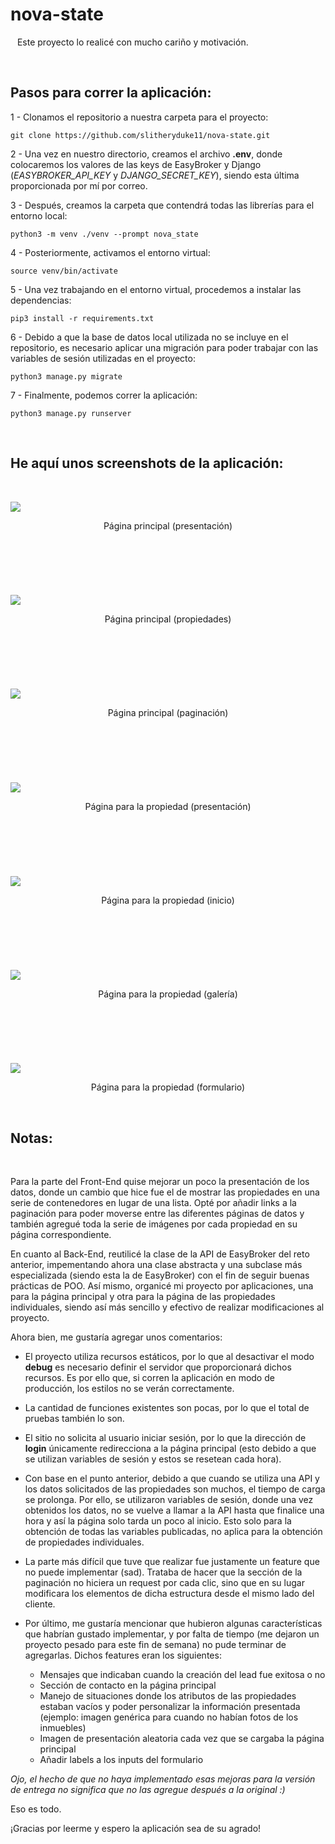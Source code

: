 # nova-state
&ensp;
Este proyecto lo realicé con mucho cariño y motivación.

&ensp;
&ensp;

## Pasos para correr la aplicación:

1 - Clonamos el repositorio a nuestra carpeta para el proyecto:

```git clone https://github.com/slitheryduke11/nova-state.git```

2 - Una vez en nuestro directorio, creamos el archivo **.env**, donde colocaremos los valores de las keys de EasyBroker y Django (*EASYBROKER_API_KEY* y *DJANGO_SECRET_KEY*), siendo esta última proporcionada por mí por correo.

3 - Después, creamos la carpeta que contendrá todas las librerías para el entorno local:

```python3 -m venv ./venv --prompt nova_state```

4 - Posteriormente, activamos el entorno virtual:

```source venv/bin/activate```

5 - Una vez trabajando en el entorno virtual, procedemos a instalar las dependencias:

```pip3 install -r requirements.txt```

6 - Debido a que la base de datos local utilizada no se incluye en el repositorio, es necesario aplicar una migración para poder trabajar con las variables de sesión utilizadas en el proyecto:

```python3 manage.py migrate```

7 - Finalmente, podemos correr la aplicación:

```python3 manage.py runserver```

&ensp;
&ensp;

## He aquí unos screenshots de la aplicación:
&ensp;

<kbd><img src="https://user-images.githubusercontent.com/55264175/185803323-b9cba500-92b0-47fd-aff0-efa79fb30dd8.png" /></kbd>
<p align="center">
Página principal (presentación)
</p>

&ensp;
-------------
&ensp;

<kbd><img src="https://user-images.githubusercontent.com/55264175/185803324-7de36d0c-50aa-4f74-b847-ee45939cfe43.png" /></kbd>
<p align="center">
Página principal (propiedades)
</p>

&ensp;
-------------
&ensp;

<kbd><img src="https://user-images.githubusercontent.com/55264175/185803325-a443c436-de00-45ae-b7bb-ec141c09d3fe.png" /></kbd>
<p align="center">
Página principal (paginación)
</p>

&ensp;
-------------
&ensp;

<kbd><img src="https://user-images.githubusercontent.com/55264175/185803327-901b8c31-2b1e-412d-8d76-231cb54d6d50.png" /></kbd>
<p align="center">
Página para la propiedad (presentación)
</p>

&ensp;
-------------
&ensp;

<kbd><img src="https://user-images.githubusercontent.com/55264175/185803328-e87d2d80-a8f6-460e-935e-85c54166096b.png" /></kbd>
<p align="center">
Página para la propiedad (inicio)
</p>

&ensp;
-------------
&ensp;

<kbd><img src="https://user-images.githubusercontent.com/55264175/185803329-f19a6698-46d2-4478-b337-8e50f1b6a606.png" /></kbd>
<p align="center">
Página para la propiedad (galería)
</p>

&ensp;
-------------
&ensp;

<kbd><img src="https://user-images.githubusercontent.com/55264175/185803330-ec53e22b-9684-4df2-b392-948949c0ed46.png" /></kbd>
<p align="center">
Página para la propiedad (formulario)
</p> 
 
&ensp;
&ensp;

## Notas:
 
 
&ensp;
&ensp;

Para la parte del Front-End quise mejorar un poco la presentación de los datos, donde un cambio que hice fue el de mostrar las propiedades en una serie de contenedores en lugar de una lista.
Opté por añadir links a la paginación para poder moverse entre las diferentes páginas de datos y también agregué toda la serie de imágenes por cada propiedad en su página correspondiente.

En cuanto al Back-End, reutilicé la clase de la API de EasyBroker del reto anterior, impementando ahora una clase abstracta y una subclase más especializada (siendo esta la de EasyBroker) con el fin de seguir buenas prácticas de POO.
Así mismo, organicé mi proyecto por aplicaciones, una para la página principal y otra para la página de las propiedades individuales, siendo así más sencillo y efectivo de realizar modificaciones al proyecto.

Ahora bien, me gustaría agregar unos comentarios:

- El proyecto utiliza recursos estáticos, por lo que al desactivar el modo **debug** es necesario definir el servidor que proporcionará dichos recursos. Es por ello que, si corren la aplicación en modo de producción, los estilos no se verán correctamente.

- La cantidad de funciones existentes son pocas, por lo que el total de pruebas también lo son.

- El sitio no solicita al usuario iniciar sesión, por lo que la dirección de **login** únicamente redirecciona a la página principal (esto debido a que se utilizan variables de sesión y estos se resetean cada hora).

- Con base en el punto anterior, debido a que cuando se utiliza una API y los datos solicitados de las propiedades son muchos, el tiempo de carga se prolonga. Por ello, se utilizaron variables de sesión, donde una vez obtenidos los datos, no se vuelve a llamar a la API hasta que finalice una hora y así la página solo tarda un poco al inicio. Esto solo para la obtención de todas las variables publicadas, no aplica para la obtención de propiedades individuales.

- La parte más difícil que tuve que realizar fue justamente un feature que no puede implementar (sad). Trataba de hacer que la sección de la paginación no hiciera un request por cada clic, sino que en su lugar modificara los elementos de dicha estructura desde el mismo lado del cliente.

- Por último, me gustaría mencionar que hubieron algunas características que habrían gustado implementar, y por falta de tiempo (me dejaron un proyecto pesado para este fin de semana) no pude terminar de agregarlas. Dichos features eran los siguientes:
  
  - Mensajes que indicaban cuando la creación del lead fue exitosa o no
  - Sección de contacto en la página principal
  - Manejo de situaciones donde los atributos de las propiedades estaban vacíos y poder personalizar la información presentada (ejemplo: imagen genérica para cuando no habían fotos de los inmuebles)
  - Imagen de presentación aleatoria cada vez que se cargaba la página principal
  - Añadir labels a los inputs del formulario
 

*Ojo, el hecho de que no haya implementado esas mejoras para la versión de entrega no significa que no las agregue después a la original :)*
 
 
Eso es todo.
 
¡Gracias por leerme y espero la aplicación sea de su agrado!
